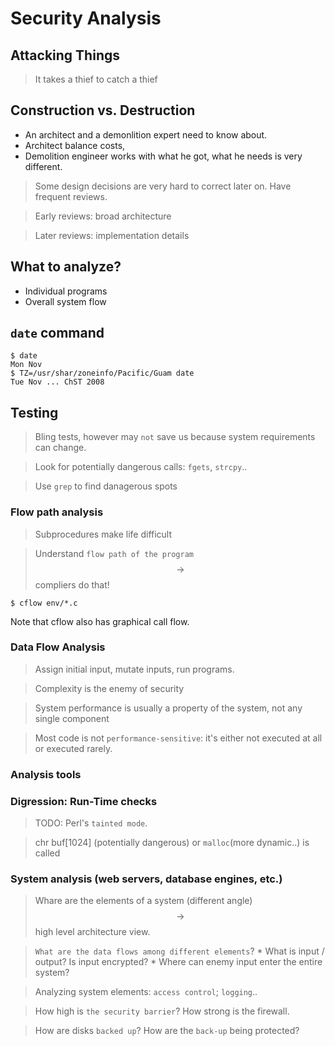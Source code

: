 # Security Analysis

## Attacking Things
> It takes a thief to catch a thief

## Construction vs. Destruction
* An architect and a demonlition expert need to know about.
* Architect balance costs, 
* Demolition engineer works with what he got, what he needs is very different.

> Some design decisions are very hard to correct later on.
> Have frequent reviews.

> Early reviews: broad architecture

> Later reviews: implementation details


## What to analyze?
* Individual programs
* Overall system flow

## `date` command
```
$ date
Mon Nov
$ TZ=/usr/shar/zoneinfo/Pacific/Guam date
Tue Nov ... ChST 2008
```

## Testing
> Bling tests, however may `not` save us because system requirements can change.

> Look for potentially dangerous calls: `fgets`, `strcpy`..

> Use `grep` to find danagerous spots

### Flow path analysis
> Subprocedures make life difficult

> Understand `flow path of the program` $$\rightarrow$$ compliers do that!

```
$ cflow env/*.c
```
Note that cflow also has graphical call flow.

### Data Flow Analysis
>  Assign initial input, mutate inputs, run programs.

> Complexity is the enemy of security

> System performance is usually a property of the system, not any single component

> Most code is not `performance-sensitive`: it's either not executed at all or executed rarely.

### Analysis tools


### Digression: Run-Time checks
> TODO: Perl's `tainted mode`.

> chr buf[1024] (potentially dangerous) or `malloc`(more dynamic..) is called

### System analysis (web servers, database engines, etc.)

> Whare are the elements of a system (different angle) $$\rightarrow$$ high level architecture view.

> `What are the data flows among different elements`?
    * What is input / output? Is input encrypted?
    * Where can enemy input enter the entire system?

> Analyzing system elements: `access control`; `logging`..

> How high is `the security barrier`? How strong is the firewall.

> How are disks `backed up`? How are the `back-up` being protected?



